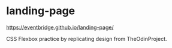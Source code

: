 # landing-page

https://eventbridge.github.io/landing-page/

CSS Flexbox practice by replicating design from TheOdinProject.
